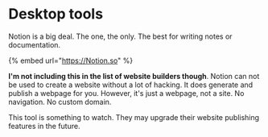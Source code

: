 # Desktop tools

Notion is a big deal. The one, the only. The best for writing notes or documentation.

{% embed url="https://Notion.so" %}

**I'm not including this in the list of website builders though**. Notion can not be used to create a website without a lot of hacking. It does generate and publish a webpage for you. However, it's just a webpage, not a site. No navigation. No custom domain.

This tool is something to watch. They may upgrade their website publishing features in the future.





